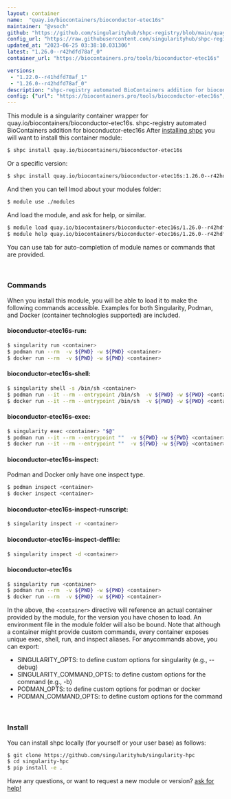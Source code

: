```yaml
---
layout: container
name:  "quay.io/biocontainers/bioconductor-etec16s"
maintainer: "@vsoch"
github: "https://github.com/singularityhub/shpc-registry/blob/main/quay.io/biocontainers/bioconductor-etec16s/container.yaml"
config_url: "https://raw.githubusercontent.com/singularityhub/shpc-registry/main/quay.io/biocontainers/bioconductor-etec16s/container.yaml"
updated_at: "2023-06-25 03:38:10.031306"
latest: "1.26.0--r42hdfd78af_0"
container_url: "https://biocontainers.pro/tools/bioconductor-etec16s"

versions:
 - "1.22.0--r41hdfd78af_1"
 - "1.26.0--r42hdfd78af_0"
description: "shpc-registry automated BioContainers addition for bioconductor-etec16s"
config: {"url": "https://biocontainers.pro/tools/bioconductor-etec16s", "maintainer": "@vsoch", "description": "shpc-registry automated BioContainers addition for bioconductor-etec16s", "latest": {"1.26.0--r42hdfd78af_0": "sha256:b1404d02656af56f608d371936002f096fddcbedd5cbbad19bdd19c62d9ca16e"}, "tags": {"1.22.0--r41hdfd78af_1": "sha256:3f4b9296b86e8eaabb75abe13ba51fbb923f85b6e9287572ed09d6bb9995c2ba", "1.26.0--r42hdfd78af_0": "sha256:b1404d02656af56f608d371936002f096fddcbedd5cbbad19bdd19c62d9ca16e"}, "docker": "quay.io/biocontainers/bioconductor-etec16s"}
---
```


This module is a singularity container wrapper for quay.io/biocontainers/bioconductor-etec16s.
shpc-registry automated BioContainers addition for bioconductor-etec16s
After [installing shpc](#install) you will want to install this container module:


```bash
$ shpc install quay.io/biocontainers/bioconductor-etec16s
```

Or a specific version:

```bash
$ shpc install quay.io/biocontainers/bioconductor-etec16s:1.26.0--r42hdfd78af_0
```

And then you can tell lmod about your modules folder:

```bash
$ module use ./modules
```

And load the module, and ask for help, or similar.

```bash
$ module load quay.io/biocontainers/bioconductor-etec16s/1.26.0--r42hdfd78af_0
$ module help quay.io/biocontainers/bioconductor-etec16s/1.26.0--r42hdfd78af_0
```

You can use tab for auto-completion of module names or commands that are provided.

<br>

### Commands

When you install this module, you will be able to load it to make the following commands accessible.
Examples for both Singularity, Podman, and Docker (container technologies supported) are included.

#### bioconductor-etec16s-run:

```bash
$ singularity run <container>
$ podman run --rm  -v ${PWD} -w ${PWD} <container>
$ docker run --rm  -v ${PWD} -w ${PWD} <container>
```

#### bioconductor-etec16s-shell:

```bash
$ singularity shell -s /bin/sh <container>
$ podman run --it --rm --entrypoint /bin/sh  -v ${PWD} -w ${PWD} <container>
$ docker run --it --rm --entrypoint /bin/sh  -v ${PWD} -w ${PWD} <container>
```

#### bioconductor-etec16s-exec:

```bash
$ singularity exec <container> "$@"
$ podman run --it --rm --entrypoint ""  -v ${PWD} -w ${PWD} <container> "$@"
$ docker run --it --rm --entrypoint ""  -v ${PWD} -w ${PWD} <container> "$@"
```

#### bioconductor-etec16s-inspect:

Podman and Docker only have one inspect type.

```bash
$ podman inspect <container>
$ docker inspect <container>
```

#### bioconductor-etec16s-inspect-runscript:

```bash
$ singularity inspect -r <container>
```

#### bioconductor-etec16s-inspect-deffile:

```bash
$ singularity inspect -d <container>
```



#### bioconductor-etec16s

```bash
$ singularity run <container>
$ podman run --rm  -v ${PWD} -w ${PWD} <container>
$ docker run --rm  -v ${PWD} -w ${PWD} <container>
```


In the above, the `<container>` directive will reference an actual container provided
by the module, for the version you have chosen to load. An environment file in the
module folder will also be bound. Note that although a container
might provide custom commands, every container exposes unique exec, shell, run, and
inspect aliases. For anycommands above, you can export:

 - SINGULARITY_OPTS: to define custom options for singularity (e.g., --debug)
 - SINGULARITY_COMMAND_OPTS: to define custom options for the command (e.g., -b)
 - PODMAN_OPTS: to define custom options for podman or docker
 - PODMAN_COMMAND_OPTS: to define custom options for the command

<br>

### Install

You can install shpc locally (for yourself or your user base) as follows:

```bash
$ git clone https://github.com/singularityhub/singularity-hpc
$ cd singularity-hpc
$ pip install -e .
```

Have any questions, or want to request a new module or version? [ask for help!](https://github.com/singularityhub/singularity-hpc/issues)